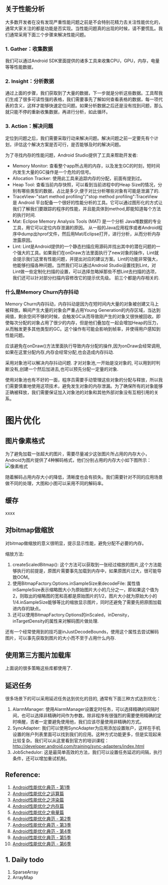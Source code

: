 ## 关于性能分析

大多数开发者在没有发现严重性能问题之前是不会特别花精力去关注性能优化的，通常大家关注的都是功能是否实现。当性能问题真的出现的时候，请不要慌乱。我们通常采用下面三个步骤来解决性能问题。

### 1. Gather：收集数据
我们可以通过Android SDK里面提供的诸多工具来收集CPU，GPU，内存，电量等等性能数据，

### 2. Insight：分析数据
通过上面的步骤，我们获取到了大量的数据，下一步就是分析这些数据。工具帮我们生成了很多可读性强的表格，我们需要事先了解如何查看表格的数据，每一项代表的含义，这样才能够快速定位问题。如果分析数据之后还是没有找到问题，那么就只能不停的重新收集数据，再进行分析，如此循环。

### 3. Action：解决问题
定位到问题之后，我们需要采取行动来解决问题。解决问题之前一定要先有个计划，评估这个解决方案是否可行，是否能够及时的解决问题。




为了寻找内存的性能问题，Android Studio提供了工具来帮助开发者:

- Memory Monitor: 查看整个app所占用的内存，以及发生GC的时刻，短时间内发生大量的GC操作是一个危险的信号。
- Allocation Tracker: 使用此工具来追踪内存的分配，前面有提到过。
- Heap Tool: 查看当前内存快照，可以看到当前进程中的Heap Size的情况，分别有哪些类型的数据，占比是多少,便于对比分析哪些对象有可能是泄漏了的.
- TraceView-"start method profiling"/"stop method profiling":TraceView 是 Android 平台配备一个很好的性能分析的工具。它可以通过图形化的方式让我们了解我们要跟踪的程序的性能，并且能具体到method,即能知道每个方法的执行时间.
- Mat: Eclipse Memory Analysis Tools (MAT) 是一个分析 Java堆数据的专业工具，用它可以定位内存泄漏的原因。
从一般的Java应用程序或者Android程序中dump出hprof文件，然后用Mat/Eclipse打开，进行分析，从而分析内存泄露原因。
- Lint: Lint是Android提供的一个静态扫描应用源码并找出其中的潜在问题的一个强大的工具。如果我们在onDraw方法里面执行了new对象的操作，Lint就会提示我们这里有性能问题，并提出对应的建议方案。Lint的功能非常强大，他能够扫描各种问题。当然我们可以通过Android Studio设置找到Lint，对Lint做一些定制化扫描的设置，可以选择忽略掉那些不想Lint去扫描的选项，我们还可以针对部分扫描内容修改它的提示优先级。	
前三个都是内存相关的.


### 什么是Memory Churn内存抖动

Memory Churn内存抖动，内存抖动是因为在短时间内大量的对象被创建又马上被释放。瞬间产生大量的对象会严重占用Young Generation的内存区域，当达到阀值，剩余空间不够的时候，会触发GC从而导致刚产生的对象又很快被回收。即使每次分配的对象占用了很少的内存，但是他们叠加在一起会增加Heap的压力，从而触发更多其他类型的GC。这个操作有可能会影响到帧率，并使得用户感知到性能问题。

应该避免在onDraw()方法里面执行导致内存分配的操作,因为onDraw会经常调用,如果在这里分配内存,内存会经常分配,也会造成内存抖动.

采用对象池可以解决内存抖动问题.
才对对象池,一开始是没对象的, 可以用到时判断没有,创建一个然后加进去,也可以预先分配一定量的对象.

使用对象池也有不好的一面，程序员需要手动管理这些对象的分配与释放，所以我们需要慎重地使用这项技术，避免发生对象的内存泄漏。为了确保所有的对象能够正确被释放，我们需要保证加入对象池的对象和其他外部对象没有互相引用的关系。



# 图片优化
## 图片像素格式

为了避免加载一张超大的图片，需要尽量减少这张图片所占用的内存大小，Android为图片提供了4种解码格式，他们分别占用的内存大小如下图所示：
![像素格式](http://hukai.me/images/android_perf_2_pixel_format.png)

随着解码占用内存大小的降低，清晰度也会有损失。我们需要针对不同的应用场景做不同的处理，大图和小图可以采用不同的解码率。

## 缓存
xxxx


## 对bitmap做缩放
对bitmap做缩放的意义很明显，提示显示性能，避免分配不必要的内存。

缩放方法:
1. createScaledBitmap(): 这个方法可以获取到一张经过缩放的图片,这个方法能够执行的前提是，原图片需要事先加载到内存中，如果原图片过大，很可能导致OOM。
1. 使用BitmapFactory.Options.inSampleSize来decodeFile: 属性值inSampleSize表示缩略图大小为原始图片大小的几分之一，即如果这个值为2，则取出的缩略图的宽和高都是原始图片的1/2，图片大小就为原始大小的1/4.inSampleSize能够等比的缩放显示图片，同时还避免了需要先把原图加载进内存的缺点。
1. 还可以使用BitmapFactory.Options的inScaled，inDensity，inTargetDensity的属性来对解码图片做处理.

还有一个经常使用到的技巧是inJustDecodeBounds，使用这个属性去尝试解码图片，可以事先获取到图片的大小而不至于占用什么内存.


## 使用第三方图片加载库
上面说的很多策略这些库都使用了.




## 延迟任务

很多场景下的可以采用延迟任务达到优化的目的, 通常有下面三种方式达到优化：

1. AlarmManager: 使用AlarmManager设置定时任务，可以选择精确的间隔时间，也可以选择非精确时间作为参数。除非程序有很强烈的需要使用精确的定时唤醒，否者一定要避免使用他，我们应该尽量使用非精确的方式。
2. SyncAdapter: 我们可以使用SyncAdapter为应用添加设置账户，这样在手机设置的账户列表里面可以找到我们的应用。这种方式功能更多，但是实现起来比较复杂。我们可以从这里看到官方的培训课程：http://developer.android.com/training/sync-adapters/index.html
3. JobSchedulor: 这是最简单高效的方法，我们可以设置任务延迟的间隔，执行条件，还可以增加重试机制。



## Reference:

1. [Android性能优化典范 - 第1季]( http://hukai.me/android-performance-patterns/)
1. [Android性能优化之运算篇]( http://hukai.me/android-performance-compute/)
1. [Android性能优化之渲染篇]( http://hukai.me/android-performance-render/)
1. [Android性能优化之内存篇]( http://hukai.me/android-performance-memory/)
1. [Android性能优化之电量篇]( http://hukai.me/android-performance-battery/)
1. [Android性能优化典范 - 第2季](http://hukai.me/android-performance-patterns-season-2/)
1. [Android性能优化典范 - 第3季](http://hukai.me/android-performance-patterns-season-3/)
1. [Android性能优化典范 - 第4季](http://hukai.me/android-performance-patterns-season-4/)
1. [Android性能优化典范 - 第5季](http://hukai.me/android-performance-patterns-season-5/)
1. [Android性能优化典范 - 第6季](http://hukai.me/android-performance-patterns-season-6/)





## 1. Daily todo
1. SparseArray
1. ArrayMap